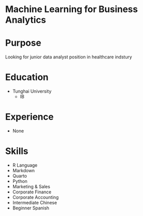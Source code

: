 # Machine Learning for Business Analytics

# Purpose

Looking for junior data analyst position in healthcare indstury

# Education

- Tunghai University
  - IB

# Experience

- None

# Skills

- R Language
- Markdown
- Quarto
- Python
- Marketing & Sales
- Corporate Finance
- Corporate Accounting
- Intermediate Chinese
- Beginner Spanish